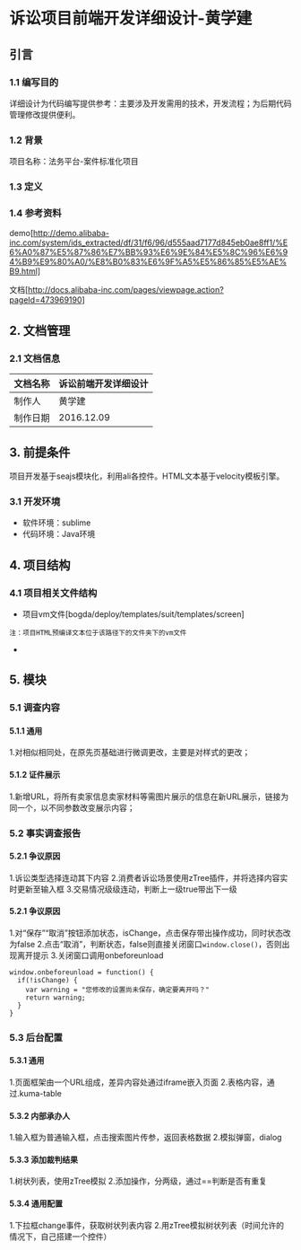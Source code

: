 # 诉讼项目前端开发详细设计-黄学建

## 引言

### 1.1 编写目的

  详细设计为代码编写提供参考：主要涉及开发需用的技术，开发流程；为后期代码管理修改提供便利。

### 1.2 背景

  项目名称：法务平台-案件标准化项目

### 1.3 定义

### 1.4 参考资料

  demo[http://demo.alibaba-inc.com/system/ids_extracted/df/31/f6/96/d555aad7177d845eb0ae8ff1/%E6%A0%87%E5%87%86%E7%BB%93%E6%9E%84%E5%8C%96%E6%94%B9%E9%80%A0/%E8%B0%83%E6%9F%A5%E5%86%85%E5%AE%B9.html]
  
  文档[http://docs.alibaba-inc.com/pages/viewpage.action?pageId=473969190]

## 2. 文档管理

### 2.1 文档信息

|文档名称|诉讼前端开发详细设计|
|-----|------|
|制作人|黄学建|
|制作日期|2016.12.09|

## 3. 前提条件

  项目开发基于seajs模块化，利用ali各控件。HTML文本基于velocity模板引擎。

### 3.1 开发环境

* 软件环境：sublime
* 代码环境：Java环境

## 4. 项目结构

### 4.1 项目相关文件结构

* 项目vm文件[bogda/deploy/templates/suit/templates/screen]
```
注：项目HTML预编译文本位于该路径下的文件夹下的vm文件
```
* 

## 5. 模块

### 5.1 调查内容

#### 5.1.1 通用

  1.对相似相同处，在原先页基础进行微调更改，主要是对样式的更改；

#### 5.1.2 证件展示

  1.新增URL，将所有卖家信息卖家材料等需图片展示的信息在新URL展示，链接为同一个，以不同参数改变展示内容；

### 5.2 事实调查报告

#### 5.2.1 争议原因

  1.诉讼类型选择连动其下内容
  2.消费者诉讼场景使用zTree插件，并将选择内容实时更新至输入框
  3.交易情况级级连动，判断上一级true带出下一级

#### 5.2.1 争议原因

  1.对“保存”“取消”按钮添加状态，isChange，点击保存带出操作成功，同时状态改为false
  2.点击“取消”，判断状态，false则直接关闭窗口`window.close()`，否则出现离开提示
  3.关闭窗口调用onbeforeunload
```
window.onbeforeunload = function() {
  if(!isChange) {
    var warning = "您修改的设置尚未保存，确定要离开吗？"
    return warning;
  }
}
```

### 5.3 后台配置

#### 5.3.1 通用

  1.页面框架由一个URL组成，差异内容处通过iframe嵌入页面
  2.表格内容，通过.kuma-table

#### 5.3.2 内部承办人

  1.输入框为普通输入框，点击搜索图片传参，返回表格数据
  2.模拟弹窗，dialog

#### 5.3.3 添加裁判结果

  1.树状列表，使用zTree模拟
  2.添加操作，分两级，通过==判断是否有重复

#### 5.3.4 通用配置

  1.下拉框change事件，获取树状列表内容
  2.用zTree模拟树状列表（时间允许的情况下，自己搭建一个控件）
